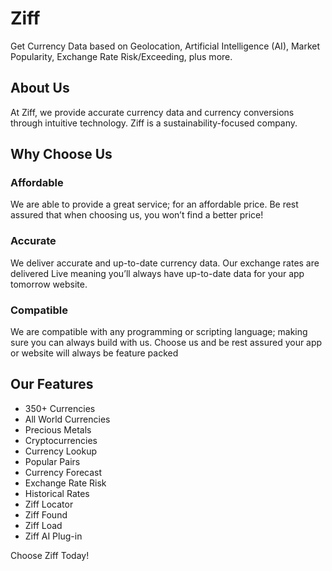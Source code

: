 # Ziff
Get Currency Data based on Geolocation, Artificial Intelligence (AI), Market Popularity, Exchange Rate Risk/Exceeding, plus more.

## About Us
At Ziff, we provide accurate currency data and currency conversions through intuitive technology. Ziff is a sustainability-focused company.

## Why Choose Us
### Affordable
We are able to provide a great service; for an affordable price. Be rest assured that when choosing us, you won’t find a better price!

### Accurate
We deliver accurate and up-to-date currency data. Our exchange rates are delivered Live meaning you’ll always have up-to-date data for your app tomorrow website.

### Compatible
We are compatible with any programming or scripting language; making sure you can always build with us. Choose us and be rest assured your app or website will always be feature packed

## Our Features
* 350+ Currencies
* All World Currencies
* Precious Metals
* Cryptocurrencies
* Currency Lookup
* Popular Pairs
* Currency Forecast
* Exchange Rate Risk
* Historical Rates
* Ziff Locator
* Ziff Found
* Ziff Load
* Ziff AI Plug-in

Choose Ziff Today!